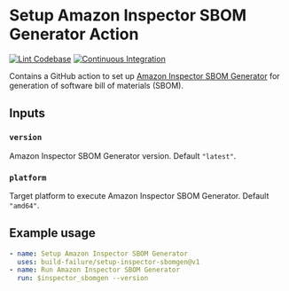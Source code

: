# Setup Amazon Inspector SBOM Generator Action

[![Lint Codebase](https://github.com/build-failure/setup-inspector-sbomgen/actions/workflows/linter.yml/badge.svg)](https://github.com/build-failure/setup-inspector-sbomgen/actions/workflows/linter.yml)
[![Continuous Integration](https://github.com/build-failure/setup-inspector-sbomgen/actions/workflows/ci.yml/badge.svg)](https://github.com/build-failure/setup-inspector-sbomgen/actions/workflows/ci.yml)

Contains a GitHub action to set up [Amazon Inspector SBOM Generator](https://docs.aws.amazon.com/inspector/latest/user/sbom-generator.html)
for generation of software bill of materials (SBOM).

## Inputs

### `version`

Amazon Inspector SBOM Generator version. Default `"latest"`.

### `platform`

Target platform to execute Amazon Inspector SBOM Generator. Default `"amd64"`.

## Example usage

```yaml
- name: Setup Amazon Inspector SBOM Generator
  uses: build-failure/setup-inspector-sbomgen@v1
- name: Run Amazon Inspector SBOM Generator
  run: $inspector_sbomgen --version
```
